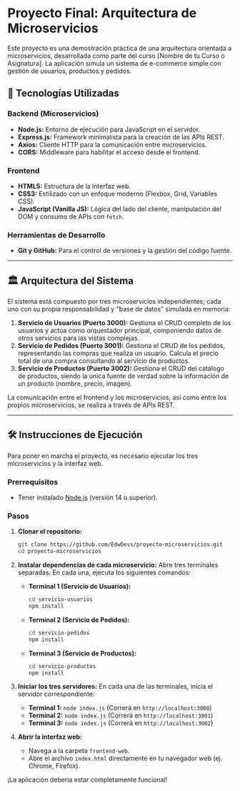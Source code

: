 # Proyecto Final: Arquitectura de Microservicios

Este proyecto es una demostración práctica de una arquitectura orientada a microservicios, desarrollada como parte del curso [Nombre de tu Curso o Asignatura]. La aplicación simula un sistema de e-commerce simple con gestión de usuarios, productos y pedidos.

## 🚀 Tecnologías Utilizadas

### Backend (Microservicios)
- **Node.js:** Entorno de ejecución para JavaScript en el servidor.
- **Express.js:** Framework minimalista para la creación de las APIs REST.
- **Axios:** Cliente HTTP para la comunicación entre microservicios.
- **CORS:** Middleware para habilitar el acceso desde el frontend.

### Frontend
- **HTML5:** Estructura de la interfaz web.
- **CSS3:** Estilizado con un enfoque moderno (Flexbox, Grid, Variables CSS).
- **JavaScript (Vanilla JS):** Lógica del lado del cliente, manipulación del DOM y consumo de APIs con `fetch`.

### Herramientas de Desarrollo
- **Git y GitHub:** Para el control de versiones y la gestión del código fuente.

---

## 🏛️ Arquitectura del Sistema

El sistema está compuesto por tres microservicios independientes, cada uno con su propia responsabilidad y "base de datos" simulada en memoria:

1.  **Servicio de Usuarios (Puerto 3000):** Gestiona el CRUD completo de los usuarios y actúa como orquestador principal, componiendo datos de otros servicios para las vistas complejas.
2.  **Servicio de Pedidos (Puerto 3001):** Gestiona el CRUD de los pedidos, representando las compras que realiza un usuario. Calcula el precio total de una compra consultando al servicio de productos.
3.  **Servicio de Productos (Puerto 3002):** Gestiona el CRUD del catálogo de productos, siendo la única fuente de verdad sobre la información de un producto (nombre, precio, imagen).

La comunicación entre el frontend y los microservicios, así como entre los propios microservicios, se realiza a través de APIs REST.

---

## 🛠️ Instrucciones de Ejecución

Para poner en marcha el proyecto, es necesario ejecutar los tres microservicios y la interfaz web.

### Prerrequisitos
- Tener instalado [Node.js](https://nodejs.org/) (versión 14 o superior).

### Pasos

1.  **Clonar el repositorio:**
    ```bash
    git clone https://github.com/EdwDevs/proyecto-microservicios.git
    cd proyecto-microservicios
    ```

2.  **Instalar dependencias de cada microservicio:**
    Abre tres terminales separadas. En cada una, ejecuta los siguientes comandos:

    *   **Terminal 1 (Servicio de Usuarios):**
        ```bash
        cd servicio-usuarios
        npm install
        ```
    *   **Terminal 2 (Servicio de Pedidos):**
        ```bash
        cd servicio-pedidos
        npm install
        ```
    *   **Terminal 3 (Servicio de Productos):**
        ```bash
        cd servicio-productos
        npm install
        ```

3.  **Iniciar los tres servidores:**
    En cada una de las terminales, inicia el servidor correspondiente:

    *   **Terminal 1:** `node index.js` (Correrá en `http://localhost:3000`)
    *   **Terminal 2:** `node index.js` (Correrá en `http://localhost:3001`)
    *   **Terminal 3:** `node index.js` (Correrá en `http://localhost:3002`)

4.  **Abrir la interfaz web:**
    *   Navega a la carpeta `frontend-web`.
    *   Abre el archivo `index.html` directamente en tu navegador web (ej. Chrome, Firefox).

¡La aplicación debería estar completamente funcional!
